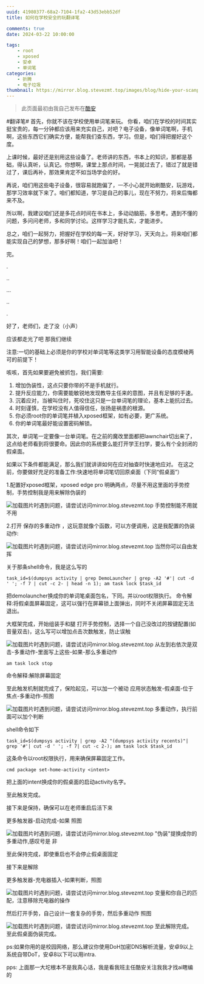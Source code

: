 ```yaml
---
uuid: 41980377-68a2-7104-1fa2-43d53ebb52df
title: 如何在学校安全的玩翻译笔

comments: true
date: 2024-03-22 10:00:00

tags: 
    - root
    - xposed
    - 安卓
    - 单词笔
categories:
    - 折腾
    - 电子垃圾
thumbnail: https://mirror.blog.stevezmt.top/images/blog/hide-your-scanpen/./blog/play-on-scanpen/thumb@1078x485.webp
---
```


> 此页面最初由我自己发布在[酷安](https://www.coolapk.com/feed/54539836?shareKey=N2I4OGMyMGYyNDQ1Njc0OWQ1MWY~&shareUid=22536770&shareFrom=com.coolapk.market_14.5.3)

#翻译笔#
首先，你就不该在学校使用单词笔来玩。
你看，咱们在学校的时间其实挺宝贵的，每一分钟都应该用来充实自己，对吧？电子设备，像单词笔啊，手机啊，这些东西它们确实方便，能帮我们查东西，学习。但是，咱们得把握好这个度。

上课时候，最好还是别用这些设备了。老师讲的东西，书本上的知识，那都是基础，得认真听，认真记。你想啊，课堂上那点时间，一晃就过去了，错过了就是错过了，课后再补，那效果肯定不如当场学会的好。

再说，咱们用这些电子设备，很容易就跑偏了，一不小心就开始刷酷安，玩游戏，那学习效率就下来了。咱们都知道，学习是自己的事儿，现在不努力，将来后悔都来不及。

所以啊，我建议咱们还是多花点时间在书本上，多动动脑筋，多思考。遇到不懂的问题，多问问老师，多和同学讨论。这样学习才能扎实，才能进步。

总之，咱们一起努力，把握好在学校的每一天，好好学习，天天向上。将来咱们都能实现自己的梦想，那多好啊！咱们一起加油吧！

完。

.

..

...

..

.

好了，老师们，走了没（小声）

应该都走光了吧
那我们继续

注意:一切的基础上必须是你的学校对单词笔等这类学习用智能设备的态度模棱两可的前提下！

咳咳，首先如果要避免被抓包，我们需要:
1. 增加伪装性，这点只要你带的不是手机就行。
2. 提升反应能力，你需要能敏锐地发现教导主任来的意图，并且有足够的手速。
3. 沉着应对，当被叫住时，死咬住这只是一台单词笔的理论，基本上能抗过去。
4. 时刻谨慎，在学校没有人值得信任，张扬是祸患的根源。
5. 你必须root你的单词笔并植入xposed框架，如有必要，更广系统。
6. 你的单词笔最好能设置密码解锁。

其次，单词笔一定要像一台单词笔。在之前的魔改里面都把lawnchair切出来了，这点给老师看到将很要命。因此你的系统要么能打开学王扫学，要么有个全封闭的假桌面。

如果以下条件都能满足，那么我们就讲讲如何在应对抽查时快速地应对。
在这之前，你要做好充足的准备工作:快速地将单词笔切回原桌面（下同“假桌面”）

1.配置好xposed框架，xposed edge pro
明确两点，尽量不用这里面的手势控制，手势控制我是用来解除伪装的

![加载图片时遇到问题，请尝试访问mirror.blog.stevezmt.top](https://mirror.blog.stevezmt.top/images/blog/hide-your-scanpen/./blog/play-on-scanpen/1@720x960.webp)
手势控制能不用就不用

2.打开 保存的多重动作 ，这玩意就像个函数，可以方便调用，这是我配置的伪装动作:

![加载图片时遇到问题，请尝试访问mirror.blog.stevezmt.top](https://mirror.blog.stevezmt.top/images/blog/hide-your-scanpen/./blog/play-on-scanpen/2@720x960.webp)
当然你可以自由发挥

关于那条shell命令，我是这么写的

```shell
task_id=$(dumpsys activity | grep DemoLauncher | grep -A2 '#'| cut -d ' '; -f 7 | cut -c 2- | head -n 1); am task lock $task_id
```

把demolauncher换成你的单词笔桌面包名，下同。并以root权限执行。
命令解释:将假桌面屏幕固定，这可以强行在屏幕锁上面弹出，同时不关闭屏幕固定无法退出。

大框架完成，开始组装手和腿
打开手势控制，选择一个自己没改过的按键配置(如音量双击)，这么写可以增加点击次数触发，防止误触

![加载图片时遇到问题，请尝试访问mirror.blog.stevezmt.top](https://mirror.blog.stevezmt.top/images/blog/hide-your-scanpen/./blog/play-on-scanpen/3@720x960.webp)
从左到右依次是双击-多重动作-里面写上这些-如果-那么多重动作

```shell
am task lock stop
```

命令解释:解除屏幕固定

至此触发机制就完成了，保险起见，可以加一个被动
应用状态触发-假桌面-位于焦点-多重动作-照图

![加载图片时遇到问题，请尝试访问mirror.blog.stevezmt.top](https://mirror.blog.stevezmt.top/images/blog/hide-your-scanpen/./blog/play-on-scanpen/4@720x956.webp)
多重动作，执行前面可以加个判断

shell命令如下

```shell
task_id=$(dumpsys activity | grep -A2 "(dumpsys activity recents)"| grep '#'| cut -d ' '; -f 7| cut -c 2-); am task lock $task_id
```

这条命令以root权限执行，用来确保屏幕固定工作。

```shell
cmd package set-home-activity <intent>
```

把上面的intent换成你的假桌面的启动activity名字。

至此触发完成。

接下来是保持，确保可以在老师重启后活下来

更多触发器-启动完成-如果 照图

![加载图片时遇到问题，请尝试访问mirror.blog.stevezmt.top](https://mirror.blog.stevezmt.top/images/blog/hide-your-scanpen/./blog/play-on-scanpen/5@720x480.webp)
"伪装"提换成你的多重动作,感叹号是 非

至此保持完成，即使重启也不会停止假桌面固定

接下来是解除

更多触发器-充电器插入-如果判断，照图

![加载图片时遇到问题，请尝试访问mirror.blog.stevezmt.top](https://mirror.blog.stevezmt.top/images/blog/hide-your-scanpen/./blog/play-on-scanpen/6@720x240.webp)
变量和你自己的匹配，注意移除充电器的操作

然后打开手势，自己设计一套复杂的手势，然后多重动作 照图

![加载图片时遇到问题，请尝试访问mirror.blog.stevezmt.top](https://mirror.blog.stevezmt.top/images/blog/hide-your-scanpen/./blog/play-on-scanpen/7@720x1569.webp)
至此解除完成。
至此假桌面伪装完成。

ps:如果你用的是校园网络，那么建议你使用DoH加密DNS解析流量，安卓9以上系统自带DoT，安卓8以下可以用intra.

pps: 上面那一大坨根本不是我真心话，我是看我班主任酷安关注我我才找ai瞎编的
